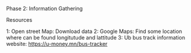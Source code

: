 Phase 2: Information Gathering 


Resources

1: Open street Map: Download data
2: Google Maps: Find some location where can be found longitutude and lattitude
3: Ub bus track information website: https://u-money.mn/bus-tracker